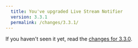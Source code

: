 ```yaml
---
  title: You've upgraded Live Stream Notifier
  version: 3.3.1
  permalink: /changes/3.3.1/
---
```

If you haven't seen it yet, read the [changes for 3.3.0](/justintv-stream-notifications/changes/3.3.0).
